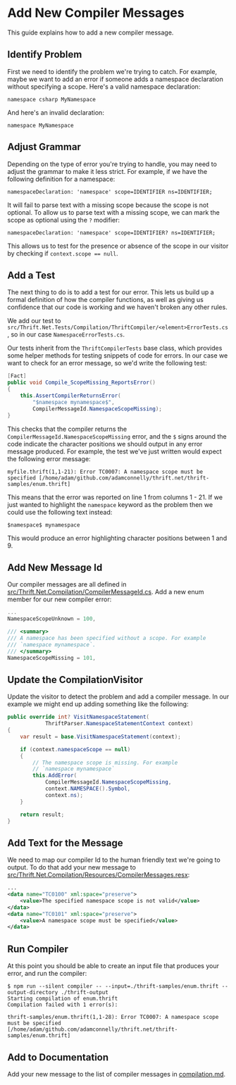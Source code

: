 # Add New Compiler Messages

This guide explains how to add a new compiler message.

## Identify Problem

First we need to identify the problem we're trying to catch. For example, maybe
we want to add an error if someone adds a namespace declaration without
specifying a scope. Here's a valid namespace declaration:

```thrift
namespace csharp MyNamespace
```

And here's an invalid declaration:

```thrift
namespace MyNamespace
```

## Adjust Grammar

Depending on the type of error you're trying to handle, you may need to adjust
the grammar to make it less strict. For example, if we have the following
definition for a namespace:

```antlr
namespaceDeclaration: 'namespace' scope=IDENTIFIER ns=IDENTIFIER;
```

It will fail to parse text with a missing scope because the scope is not
optional. To allow us to parse text with a missing scope, we can mark the scope
as optional using the `?` modifier:

```antlr
namespaceDeclaration: 'namespace' scope=IDENTIFIER? ns=IDENTIFIER;
```

This allows us to test for the presence or absence of the scope in our visitor
by checking if `context.scope == null`.

## Add a Test

The next thing to do is to add a test for our error. This lets us build up a
formal definition of how the compiler functions, as well as giving us confidence
that our code is working and we haven't broken any other rules.

We add our test to
`src/Thrift.Net.Tests/Compilation/ThriftCompiler/<element>ErrorTests.cs`, so in
our case `NamespaceErrorTests.cs`.

Our tests inherit from the `ThriftCompilerTests` base class, which provides some
helper methods for testing snippets of code for errors. In our case we want to
check for an error message, so we'd write the following test:

```csharp
[Fact]
public void Compile_ScopeMissing_ReportsError()
{
    this.AssertCompilerReturnsError(
        "$namespace mynamespace$",
        CompilerMessageId.NamespaceScopeMissing);
}
```

This checks that the compiler returns the
`CompilerMessageId.NamespaceScopeMissing` error, and the `$` signs around the
code indicate the character positions we should output in any error message
produced. For example, the test we've just written would expect the following
error message:

```text
myfile.thrift(1,1-21): Error TC0007: A namespace scope must be specified [/home/adam/github.com/adamconnelly/thrift.net/thrift-samples/enum.thrift]
```

This means that the error was reported on line 1 from columns 1 - 21. If we just
wanted to highlight the `namespace` keyword as the problem then we could use the
following text instead:

```text
$namespace$ mynamespace
```

This would produce an error highlighting character positions between 1 and 9.

## Add New Message Id

Our compiler messages are all defined in
[src/Thrift.Net.Compilation/CompilerMessageId.cs](src/Thrift.Net.Compilation/CompilerMessageId.cs).
Add a new enum member for our new compiler error:

```csharp
...
NamespaceScopeUnknown = 100,

/// <summary>
/// A namespace has been specified without a scope. For example
/// `namespace mynamespace`.
/// </summary>
NamespaceScopeMissing = 101,
```

## Update the CompilationVisitor

Update the visitor to detect the problem and add a compiler message. In our
example we might end up adding something like the following:

```csharp
public override int? VisitNamespaceStatement(
            ThriftParser.NamespaceStatementContext context)
{
    var result = base.VisitNamespaceStatement(context);

    if (context.namespaceScope == null)
    {
        // The namespace scope is missing. For example
        // `namespace mynamespace`
        this.AddError(
            CompilerMessageId.NamespaceScopeMissing,
            context.NAMESPACE().Symbol,
            context.ns);
    }

    return result;
}
```

## Add Text for the Message

We need to map our compiler Id to the human friendly text we're going to output.
To do that add your new message to
[src/Thrift.Net.Compilation/Resources/CompilerMessages.resx](src/Thrift.Net.Compilation/Resources/CompilerMessages.resx):

```xml
...
<data name="TC0100" xml:space="preserve">
    <value>The specified namespace scope is not valid</value>
</data>
<data name="TC0101" xml:space="preserve">
    <value>A namespace scope must be specified</value>
</data>
```

## Run Compiler

At this point you should be able to create an input file that produces your
error, and run the compiler:

```shell
$ npm run --silent compiler -- --input=./thrift-samples/enum.thrift --output-directory ./thrift-output
Starting compilation of enum.thrift
Compilation failed with 1 error(s):

thrift-samples/enum.thrift(1,1-28): Error TC0007: A namespace scope must be specified [/home/adam/github.com/adamconnelly/thrift.net/thrift-samples/enum.thrift]
```

## Add to Documentation

Add your new message to the list of compiler messages in
[compilation.md](compilation.md#messages).
